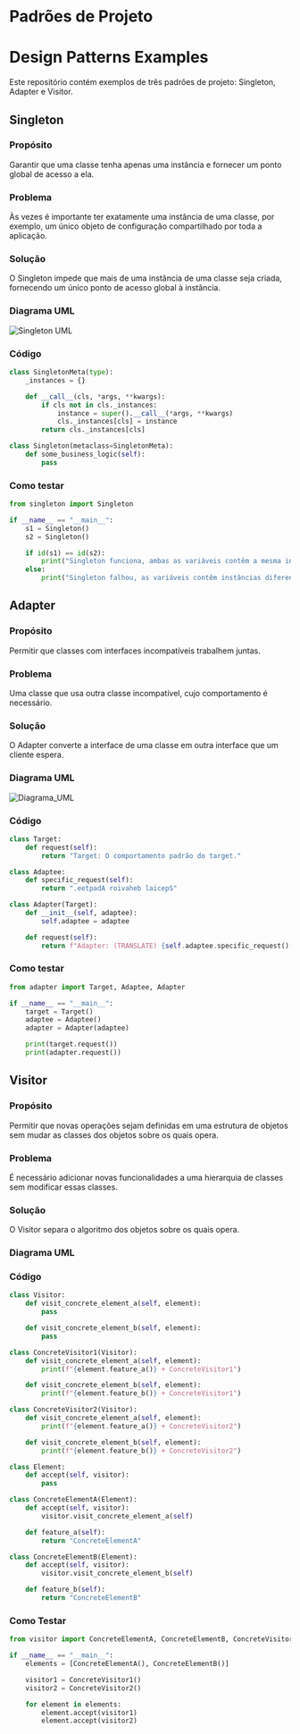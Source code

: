 # Padrões de Projeto
# Design Patterns Examples

Este repositório contém exemplos de três padrões de projeto: Singleton, Adapter e Visitor.

## Singleton

### Propósito
Garantir que uma classe tenha apenas uma instância e fornecer um ponto global de acesso a ela.

### Problema
Às vezes é importante ter exatamente uma instância de uma classe, por exemplo, um único objeto de configuração compartilhado por toda a aplicação.

### Solução
O Singleton impede que mais de uma instância de uma classe seja criada, fornecendo um único ponto de acesso global à instância.

### Diagrama UML
![Singleton UML](https://github.com/user-attachments/assets/59a8afb7-8544-4297-8882-4373fde05272)

### Código
```python
class SingletonMeta(type):
    _instances = {}

    def __call__(cls, *args, **kwargs):
        if cls not in cls._instances:
            instance = super().__call__(*args, **kwargs)
            cls._instances[cls] = instance
        return cls._instances[cls]

class Singleton(metaclass=SingletonMeta):
    def some_business_logic(self):
        pass
```
### Como testar
```python
from singleton import Singleton

if __name__ == "__main__":
    s1 = Singleton()
    s2 = Singleton()

    if id(s1) == id(s2):
        print("Singleton funciona, ambas as variáveis contêm a mesma instância.")
    else:
        print("Singleton falhou, as variáveis contêm instâncias diferentes.")
```

## Adapter

### Propósito
Permitir que classes com interfaces incompatíveis trabalhem juntas.

### Problema
Uma classe que usa outra classe incompatível, cujo comportamento é necessário.

### Solução
O Adapter converte a interface de uma classe em outra interface que um cliente espera.

### Diagrama UML
![Diagrama_UML](https://github.com/user-attachments/assets/9aadce17-3270-483d-abbb-b4822473dd8e)

### Código
```python
class Target:
    def request(self):
        return "Target: O comportamento padrão do target."

class Adaptee:
    def specific_request(self):
        return ".eetpadA roivaheb laicepS"

class Adapter(Target):
    def __init__(self, adaptee):
        self.adaptee = adaptee

    def request(self):
        return f"Adapter: (TRANSLATE) {self.adaptee.specific_request()[::-1]}"
```
### Como testar
```python
from adapter import Target, Adaptee, Adapter

if __name__ == "__main__":
    target = Target()
    adaptee = Adaptee()
    adapter = Adapter(adaptee)

    print(target.request())
    print(adapter.request())
```

## Visitor

### Propósito
Permitir que novas operações sejam definidas em uma estrutura de objetos sem mudar as classes dos objetos sobre os quais opera.

### Problema
É necessário adicionar novas funcionalidades a uma hierarquia de classes sem modificar essas classes.

### Solução
O Visitor separa o algoritmo dos objetos sobre os quais opera.

### Diagrama UML
### Código
```python
class Visitor:
    def visit_concrete_element_a(self, element):
        pass

    def visit_concrete_element_b(self, element):
        pass

class ConcreteVisitor1(Visitor):
    def visit_concrete_element_a(self, element):
        print(f"{element.feature_a()} + ConcreteVisitor1")

    def visit_concrete_element_b(self, element):
        print(f"{element.feature_b()} + ConcreteVisitor1")

class ConcreteVisitor2(Visitor):
    def visit_concrete_element_a(self, element):
        print(f"{element.feature_a()} + ConcreteVisitor2")

    def visit_concrete_element_b(self, element):
        print(f"{element.feature_b()} + ConcreteVisitor2")

class Element:
    def accept(self, visitor):
        pass

class ConcreteElementA(Element):
    def accept(self, visitor):
        visitor.visit_concrete_element_a(self)

    def feature_a(self):
        return "ConcreteElementA"

class ConcreteElementB(Element):
    def accept(self, visitor):
        visitor.visit_concrete_element_b(self)

    def feature_b(self):
        return "ConcreteElementB"
```
### Como Testar
```python
from visitor import ConcreteElementA, ConcreteElementB, ConcreteVisitor1, ConcreteVisitor2

if __name__ == "__main__":
    elements = [ConcreteElementA(), ConcreteElementB()]

    visitor1 = ConcreteVisitor1()
    visitor2 = ConcreteVisitor2()

    for element in elements:
        element.accept(visitor1)
        element.accept(visitor2)
```




